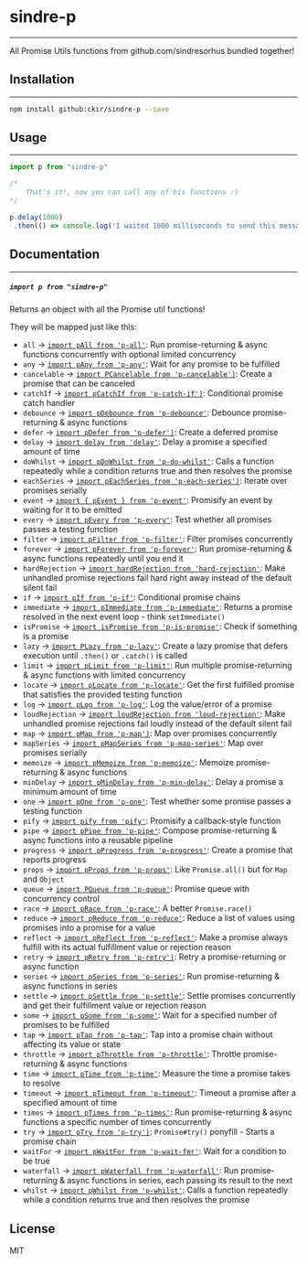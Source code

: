 # sindre-p 
---


All Promise Utils functions from github.com/sindresorhus bundled together!

## Installation
---

```sh
npm install github:ckir/sindre-p --save
```

## Usage
---

```javascript
import p from "sindre-p"

/*
    That's it!, now you can call any of his functions :)
*/

p.delay(1000)
 .then(() => console.log('I waited 1000 milliseconds to send this message! :D'))

```

## Documentation
---
##### `import p from "sindre-p"`

Returns an object with all the Promise util functions!

They will be mapped just like this:

- `all` -> [`import pAll from 'p-all'`](https://github.com/sindresorhus/p-all): Run promise-returning &amp; async functions concurrently with optional limited concurrency
- `any` -> [`import pAny from 'p-any'`](https://github.com/sindresorhus/p-any): Wait for any promise to be fulfilled
- `cancelable` -> [`import PCancelable from 'p-cancelable')`](https://github.com/sindresorhus/p-cancelable): Create a promise that can be canceled
- `catchIf` -> [`import pCatchIf from 'p-catch-if')`](https://github.com/sindresorhus/p-catch-if): Conditional promise catch handler
- `debounce` -> [`import pDebounce from 'p-debounce'`](https://github.com/sindresorhus/p-debounce): Debounce promise-returning &amp; async functions
- `defer` -> [`import pDefer from 'p-defer')`](https://github.com/sindresorhus/p-defer): Create a deferred promise
- `delay` -> [`import delay from 'delay'`](https://github.com/sindresorhus/delay): Delay a promise a specified amount of time
- `doWhilst` -> [`import pDoWhilst from 'p-do-whilst'`](https://github.com/sindresorhus/p-do-whilst): Calls a function repeatedly while a condition returns true and then resolves the promise
- `eachSeries` -> [`import pEachSeries from 'p-each-series')`](https://github.com/sindresorhus/p-each-series): Iterate over promises serially
- `event` -> [`import { pEvent } from 'p-event'`](https://github.com/sindresorhus/p-event): Promisify an event by waiting for it to be emitted
- `every` -> [`import pEvery from 'p-every'`](https://github.com/kevva/p-every): Test whether all promises passes a testing function
- `filter` -> [`import pFilter from 'p-filter'`](https://github.com/sindresorhus/p-filter): Filter promises concurrently
- `forever` -> [`import pForever from 'p-forever'`](https://github.com/sindresorhus/p-forever): Run promise-returning &amp; async functions repeatedly until you end it
- `hardRejection` -> [`import hardRejection from 'hard-rejection'`](https://github.com/sindresorhus/hard-rejection): Make unhandled promise rejections fail hard right away instead of the default silent fail
- `if` -> [`import pIf from 'p-if'`](https://github.com/sindresorhus/p-if): Conditional promise chains
- `immediate` -> [`import pImmediate from 'p-immediate'`](https://github.com/sindresorhus/p-immediate): Returns a promise resolved in the next event loop - think `setImmediate()`
- `isPromise` -> [`import isPromise from 'p-is-promise'`](https://github.com/sindresorhus/p-is-promise): Check if something is a promise
- `lazy` -> [`import PLazy from 'p-lazy'`](https://github.com/sindresorhus/p-lazy): Create a lazy promise that defers execution until `.then()` or `.catch()` is called
- `limit` -> [`import pLimit from 'p-limit'`](https://github.com/sindresorhus/p-limit): Run multiple promise-returning &amp; async functions with limited concurrency
- `locate` -> [`import pLocate from 'p-locate'`](https://github.com/sindresorhus/p-locate): Get the first fulfilled promise that satisfies the provided testing function
- `log` -> [`import pLog from 'p-log'`](https://github.com/sindresorhus/p-log): Log the value/error of a promise
- `loudRejection` -> [`import loudRejection from 'loud-rejection'`](https://github.com/sindresorhus/loud-rejection): Make unhandled promise rejections fail loudly instead of the default silent fail
- `map` -> [`import pMap from 'p-map')`](https://github.com/sindresorhus/p-map): Map over promises concurrently
- `mapSeries` -> [`import pMapSeries from 'p-map-series'`](https://github.com/sindresorhus/p-map-series): Map over promises serially
- `memoize` -> [`import pMemoize from 'p-memoize'`](https://github.com/sindresorhus/p-memoize): Memoize promise-returning &amp; async functions
- `minDelay` -> [`import pMinDelay from 'p-min-delay'`](https://github.com/sindresorhus/p-min-delay): Delay a promise a minimum amount of time
- `one` -> [`import pOne from 'p-one'`](https://github.com/kevva/p-one): Test whether some promise passes a testing function
- `pify` -> [`import pify from 'pify'`](https://github.com/sindresorhus/pify): Promisify a callback-style function
- `pipe` -> [`import pPipe from 'p-pipe'`](https://github.com/sindresorhus/p-pipe): Compose promise-returning &amp; async functions into a reusable pipeline
- `progress` -> [`import pProgress from 'p-progress'`](https://github.com/sindresorhus/p-progress): Create a promise that reports progress
- `props` -> [`import pProps from 'p-props'`](https://github.com/sindresorhus/p-props): Like `Promise.all()` but for `Map` and `Object`
- `queue` -> [`import PQueue from 'p-queue'`](https://github.com/sindresorhus/p-queue): Promise queue with concurrency control
- `race` -> [`import pRace from 'p-race'`](https://github.com/sindresorhus/p-race): A better `Promise.race()`
- `reduce` -> [`import pReduce from 'p-reduce'`](https://github.com/sindresorhus/p-reduce): Reduce a list of values using promises into a promise for a value
- `reflect` -> [`import pReflect from 'p-reflect'`](https://github.com/sindresorhus/p-reflect): Make a promise always fulfill with its actual fulfillment value or rejection reason
- `retry` -> [`import pRetry from 'p-retry')`](https://github.com/sindresorhus/p-retry): Retry a promise-returning or async function
- `series` -> [`import pSeries from 'p-series'`](https://github.com/sindresorhus/p-series): Run promise-returning &amp; async functions in series
- `settle` -> [`import pSettle from 'p-settle'`](https://github.com/sindresorhus/p-settle): Settle promises concurrently and get their fulfillment value or rejection reason
- `some` -> [`import pSome from 'p-some'`](https://github.com/sindresorhus/p-some): Wait for a specified number of promises to be fulfilled
- `tap` -> [`import pTap from 'p-tap'`](https://github.com/sindresorhus/p-tap): Tap into a promise chain without affecting its value or state
- `throttle` -> [`import pThrottle from 'p-throttle'`](https://github.com/sindresorhus/p-throttle): Throttle promise-returning &amp; async functions
- `time` -> [`import pTime from 'p-time'`](https://github.com/sindresorhus/p-time): Measure the time a promise takes to resolve
- `timeout` -> [`import pTimeout from 'p-timeout'`](https://github.com/sindresorhus/p-timeout): Timeout a promise after a specified amount of time
- `times` -> [`import pTimes from 'p-times'`](https://github.com/sindresorhus/p-times): Run promise-returning &amp; async functions a specific number of times concurrently
- `try` -> [`import pTry from 'p-try')`](https://github.com/sindresorhus/p-try): `Promise#try()` ponyfill - Starts a promise chain
- `waitFor` -> [`import pWaitFor from 'p-wait-for'`](https://github.com/sindresorhus/p-wait-for): Wait for a condition to be true
- `waterfall` -> [`import pWaterfall from 'p-waterfall'`](https://github.com/sindresorhus/p-waterfall): Run promise-returning &amp; async functions in series, each passing its result to the next
- `whilst` -> [`import pWhilst from 'p-whilst'`](https://github.com/sindresorhus/p-whilst): Calls a function repeatedly while a condition returns true and then resolves the promise

## License

MIT
